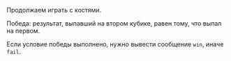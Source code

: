 Продолжаем играть с костями.

Победа: результат, выпавший на втором кубике, равен тому, что выпал на первом.

Если условие победы выполнено, нужно вывести сообщение `win`, иначе `fail`.